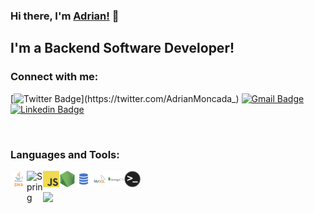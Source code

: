 ### Hi there, I'm [Adrian!][twitter] 👋

## I'm a Backend Software Developer!

### Connect with me:

[![Twitter Badge](https://img.shields.io/badge/-@AdrianMoncada_-1ca0f1?style=flat-square&labelColor=000000&logo=twitter&logoColor=white&link=https://twitter.com/AdrianMoncada_)](https://twitter.com/AdrianMoncada_) 
[![Gmail Badge](https://img.shields.io/badge/-adrian.ignaciomoncada@gmail.com-c14438?style=flat-square&logo=Gmail&logoColor=white&link=mailto:adrian.ignaciomoncada@gmail.com)](mailto:adrian.ignaciomoncada@gmail.com)
[![Linkedin Badge](https://img.shields.io/badge/-adrianignaciomoncada-blue?style=flat-square&logo=Linkedin&logoColor=white&link=https://www.linkedin.com/in/adrian-ignaciomoncada/)](https://www.linkedin.com/in/adrian-ignaciomoncada/)

<br />

### Languages and Tools:
<img align="left" alt="Java" width="26px" src="https://raw.githubusercontent.com/github/explore/5b3600551e122a3277c2c5368af2ad5725ffa9a1/topics/java/java.png" />
<img align="left" alt="Spring" width="26px" src="https://avatars.githubusercontent.com/u/317776?s=200&v=4" />

<img align="left" alt="JavaScript" width="26px" src="https://raw.githubusercontent.com/github/explore/80688e429a7d4ef2fca1e82350fe8e3517d3494d/topics/javascript/javascript.png" />
<!-- <img align="left" alt="GraphQL" width="26px" src="https://raw.githubusercontent.com/github/explore/80688e429a7d4ef2fca1e82350fe8e3517d3494d/topics/graphql/graphql.png" /> -->
<img align="left" alt="Node.js" width="26px" src="https://raw.githubusercontent.com/github/explore/80688e429a7d4ef2fca1e82350fe8e3517d3494d/topics/nodejs/nodejs.png" />
<img align="left" alt="SQL" width="26px" src="https://raw.githubusercontent.com/github/explore/80688e429a7d4ef2fca1e82350fe8e3517d3494d/topics/sql/sql.png" />
<img align="left" alt="MySQL" width="26px" src="https://raw.githubusercontent.com/github/explore/80688e429a7d4ef2fca1e82350fe8e3517d3494d/topics/mysql/mysql.png" />
<img align="left" alt="MongoDB" width="26px" src="https://raw.githubusercontent.com/github/explore/80688e429a7d4ef2fca1e82350fe8e3517d3494d/topics/mongodb/mongodb.png" />
<img align="left" alt="Terminal" width="26px" src="https://raw.githubusercontent.com/github/explore/80688e429a7d4ef2fca1e82350fe8e3517d3494d/topics/terminal/terminal.png" />
<br />
<br />


  <img src = "https://github-readme-stats.vercel.app/api/top-langs/?username=AdrianMoncada&layout=compact&theme=dark">



[twitter]: https://twitter.com/AdrianMoncada_
[youtube]: https://www.youtube.com/user/211nacho
[instagram]: https://instagram.com/AdrianMoncada_
[linkedin]: https://linkedin.com/in/adrian-ignaciomoncada
[Gmail]: mailto:adrian.ignaciomoncada@gmail.com
